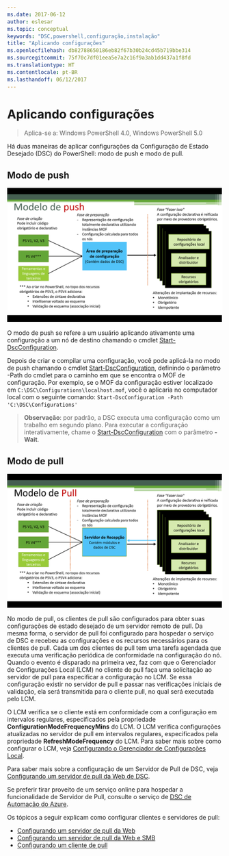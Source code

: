 ```yaml
---
ms.date: 2017-06-12
author: eslesar
ms.topic: conceptual
keywords: "DSC,powershell,configuração,instalação"
title: "Aplicando configurações"
ms.openlocfilehash: db82788650186eb82f67b30b24cd45b719bbe314
ms.sourcegitcommit: 75f70c7df01eea5e7a2c16f9a3ab1dd437a1f8fd
ms.translationtype: HT
ms.contentlocale: pt-BR
ms.lasthandoff: 06/12/2017
---
```

<a id="enacting-configurations" class="xliff"></a>
# Aplicando configurações

>Aplica-se a: Windows PowerShell 4.0, Windows PowerShell 5.0

Há duas maneiras de aplicar configurações da Configuração de Estado Desejado (DSC) do PowerShell: modo de push e modo de pull.

<a id="push-mode" class="xliff"></a>
## Modo de push

![Modo de push](images/Push.png "Como funciona o modo de push")

O modo de push se refere a um usuário aplicando ativamente uma configuração a um nó de destino chamando o cmdlet [Start-DscConfiguration](https://technet.microsoft.com/en-us/library/dn521623.aspx).

Depois de criar e compilar uma configuração, você pode aplicá-la no modo de push chamando o cmdlet [Start-DscConfiguration](https://technet.microsoft.com/en-us/library/dn521623.aspx), definindo o parâmetro -Path do cmdlet para o caminho em que se encontra o MOF de configuração. Por exemplo, se o MOF da configuração estiver localizado em `C:\DSC\Configurations\localhost.mof`, você o aplicaria no computador local com o seguinte comando: `Start-DscConfiguration -Path 'C:\DSC\Configurations'`

> __Observação__: por padrão, a DSC executa uma configuração como um trabalho em segundo plano. Para executar a configuração interativamente, chame o [Start-DscConfiguration](https://technet.microsoft.com/library/dn521623.aspx) com o parâmetro __-Wait__.


<a id="pull-mode" class="xliff"></a>
## Modo de pull

![Modo de pull](images/Pull.png "Como funciona o modo de pull")

No modo de pull, os clientes de pull são configurados para obter suas configurações de estado desejado de um servidor remoto de pull. Da mesma forma, o servidor de pull foi configurado para hospedar o serviço de DSC e recebeu as configurações e os recursos necessários para os clientes de pull. Cada um dos clientes de pull tem uma tarefa agendada que executa uma verificação periódica de conformidade na configuração do nó. Quando o evento é disparado na primeira vez, faz com que o Gerenciador de Configurações Local (LCM) no cliente de pull faça uma solicitação ao servidor de pull para especificar a configuração no LCM. Se essa configuração existir no servidor de pull e passar nas verificações iniciais de validação, ela será transmitida para o cliente pull, no qual será executada pelo LCM.

O LCM verifica se o cliente está em conformidade com a configuração em intervalos regulares, especificados pela propriedade **ConfigurationModeFrequencyMins** do LCM. O LCM verifica configurações atualizadas no servidor de pull em intervalos regulares, especificados pela propriedade **RefreshModeFrequency** do LCM. Para saber mais sobre como configurar o LCM, veja [Configurando o Gerenciador de Configurações Local](metaConfig.md).

Para saber mais sobre a configuração de um Servidor de Pull de DSC, veja [Configurando um servidor de pull da Web de DSC](pullServer.md).

Se preferir tirar proveito de um serviço online para hospedar a funcionalidade de Servidor de Pull, consulte o serviço de [DSC de Automação do Azure](https://azure.microsoft.com/en-us/documentation/articles/automation-dsc-overview/).

Os tópicos a seguir explicam como configurar clientes e servidores de pull:

- [Configurando um servidor de pull da Web](pullServer.md)
- [Configurando um servidor de pull da Web e SMB](pullServerSMB.md)
- [Configurando um cliente de pull](pullClientConfigID.md)

